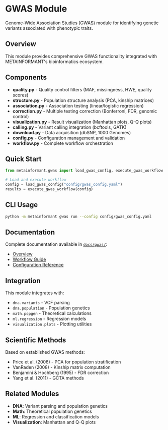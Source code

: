 # GWAS Module

Genome-Wide Association Studies (GWAS) module for identifying genetic variants associated with phenotypic traits.

## Overview

This module provides comprehensive GWAS functionality integrated with METAINFORMANT's bioinformatics ecosystem.

## Components

- **quality.py** - Quality control filters (MAF, missingness, HWE, quality scores)
- **structure.py** - Population structure analysis (PCA, kinship matrices)
- **association.py** - Association testing (linear/logistic regression)
- **correction.py** - Multiple testing correction (Bonferroni, FDR, genomic control)
- **visualization.py** - Result visualization (Manhattan plots, Q-Q plots)
- **calling.py** - Variant calling integration (bcftools, GATK)
- **download.py** - Data acquisition (dbSNP, 1000 Genomes)
- **config.py** - Configuration management and validation
- **workflow.py** - Complete workflow orchestration

## Quick Start

```python
from metainformant.gwas import load_gwas_config, execute_gwas_workflow

# Load and execute workflow
config = load_gwas_config("config/gwas_config.yaml")
results = execute_gwas_workflow(config)
```

## CLI Usage

```bash
python -m metainformant gwas run --config config/gwas_config.yaml
```

## Documentation

Complete documentation available in [`docs/gwas/`](../../docs/gwas/):
- [Overview](../../docs/gwas/index.md)
- [Workflow Guide](../../docs/gwas/workflow.md)
- [Configuration Reference](../../docs/gwas/config.md)

## Integration

This module integrates with:
- `dna.variants` - VCF parsing
- `dna.population` - Population genetics
- `math.popgen` - Theoretical calculations
- `ml.regression` - Regression models
- `visualization.plots` - Plotting utilities

## Scientific Methods

Based on established GWAS methods:
- Price et al. (2006) - PCA for population stratification
- VanRaden (2008) - Kinship matrix computation
- Benjamini & Hochberg (1995) - FDR correction
- Yang et al. (2011) - GCTA methods

## Related Modules

- **DNA**: Variant parsing and population genetics
- **Math**: Theoretical population genetics
- **ML**: Regression and classification models
- **Visualization**: Manhattan and Q-Q plots

